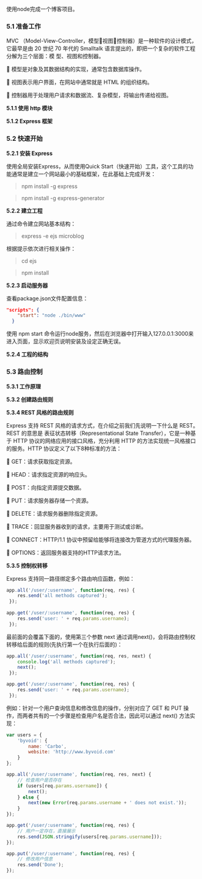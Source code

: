 使用node完成一个博客项目。

<h3>5.1 准备工作</h3>

MVC （Model-View-Controller，模型视图控制器）是一种软件的设计模式，它最早是由 20 世纪 70 年代的 Smalltalk 语言提出的，即把一个复杂的软件工程分解为三个层面：模
型、视图和控制器。

 模型是对象及其数据结构的实现，通常包含数据库操作。

 视图表示用户界面，在网站中通常就是 HTML 的组织结构。

 控制器用于处理用户请求和数据流、复杂模型，将输出传递给视图。

<b>5.1.1 使用 http 模块</b>

<b>5.1.2 Express 框架</b>


<h3>5.2 快速开始</h3>

<b>5.2.1 安装 Express</b>

使用全局安装Express，从而使用Quick Start（快速开始）工具，这个工具的功能通常是建立一个网站最小的基础框架，在此基础上完成开发：

>npm install -g express

>npm install -g express-generator

<b>5.2.2 建立工程</b>

通过命令建立网站基本结构：

>express -e ejs microblog

根据提示依次进行相关操作：

>cd ejs

>npm install

<b>5.2.3 启动服务器</b>

查看package.json文件配置信息：

```json
"scripts": {
    "start": "node ./bin/www"
  }
```

使用 npm start 命令运行node服务，然后在浏览器中打开输入127.0.0.1:3000来进入页面，显示欢迎页说明安装及设定正确无误。

<b>5.2.4 工程的结构</b>


<h3>5.3 路由控制</h3>

<b>5.3.1 工作原理</b>

<b>5.3.2 创建路由规则</b>

<b>5.3.4 REST 风格的路由规则</b>

Express 支持 REST 风格的请求方式，在介绍之前我们先说明一下什么是 REST。REST 的意思是 表征状态转移（Representational State Transfer），它是一种基于 HTTP 协议的网络应用的接口风格，充分利用 HTTP 的方法实现统一风格接口的服务。HTTP 协议定义了以下8种标准的方法：

 GET：请求获取指定资源。

 HEAD：请求指定资源的响应头。

 POST：向指定资源提交数据。

 PUT：请求服务器存储一个资源。

 DELETE：请求服务器删除指定资源。

 TRACE：回显服务器收到的请求，主要用于测试或诊断。

 CONNECT：HTTP/1.1 协议中预留给能够将连接改为管道方式的代理服务器。

 OPTIONS：返回服务器支持的HTTP请求方法。

<b>5.3.5 控制权转移</b>

Express 支持同一路径绑定多个路由响应函数，例如：

```javascript
app.all('/user/:username', function(req, res) {
	res.send('all methods captured');
 });
 
app.get('/user/:username', function(req, res) {
	res.send('user: ' + req.params.username);
 });
```

最前面的会覆盖下面的，使用第三个参数 next 通过调用next()，会将路由控制权转移给后面的规则(先执行第一个在执行后面的)：

```javascript
app.all('/user/:username', function(req, res, next) {
	console.log('all methods captured');
	next();
 });

app.get('/user/:username', function(req, res) {
	res.send('user: ' + req.params.username);
 });
```

例如：针对一个用户查询信息和修改信息的操作，分别对应了 GET 和 PUT 操作，而两者共有的一个步骤是检查用户名是否合法，因此可以通过 next() 方法实现：

```javascript
var users = {
	'byvoid': {
		name: 'Carbo',
		website: 'http://www.byvoid.com'
	}
};

app.all('/user/:username', function(req, res, next) {
	// 检查用户是否存在
	if (users[req.params.username]) {
		next();
	} else {
		next(new Error(req.params.username + ' does not exist.'));
	}
});

app.get('/user/:username', function(req, res) {
	// 用户一定存在，直接展示
	res.send(JSON.stringify(users[req.params.username]));
});

app.put('/user/:username', function(req, res) {
	// 修改用户信息
	res.send('Done');
});
```

